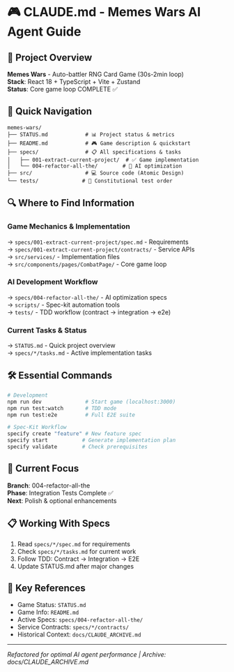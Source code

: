 # 🎮 CLAUDE.md - Memes Wars AI Agent Guide

## 🎯 Project Overview
**Memes Wars** - Auto-battler RNG Card Game (30s-2min loop)  
**Stack**: React 18 + TypeScript + Vite + Zustand  
**Status**: Core game loop COMPLETE ✅

## 📁 Quick Navigation
```
memes-wars/
├── STATUS.md            # 📊 Project status & metrics
├── README.md            # 🎮 Game description & quickstart
├── specs/               # 📋 All specifications & tasks
│   ├── 001-extract-current-project/  # ✅ Game implementation
│   └── 004-refactor-all-the/        # 🔄 AI optimization
├── src/                 # 💻 Source code (Atomic Design)
└── tests/              # 🧪 Constitutional test order
```

## 🔍 Where to Find Information

### Game Mechanics & Implementation
→ `specs/001-extract-current-project/spec.md` - Requirements  
→ `specs/001-extract-current-project/contracts/` - Service APIs  
→ `src/services/` - Implementation files  
→ `src/components/pages/CombatPage/` - Core game loop

### AI Development Workflow  
→ `specs/004-refactor-all-the/` - AI optimization specs  
→ `scripts/` - Spec-kit automation tools  
→ `tests/` - TDD workflow (contract → integration → e2e)

### Current Tasks & Status
→ `STATUS.md` - Quick project overview  
→ `specs/*/tasks.md` - Active implementation tasks

## 🛠️ Essential Commands
```bash
# Development
npm run dev              # Start game (localhost:3000)
npm run test:watch       # TDD mode
npm run test:e2e         # Full E2E suite

# Spec-Kit Workflow
specify create "feature" # New feature spec
specify start           # Generate implementation plan
specify validate        # Check prerequisites
```

## 🎯 Current Focus
**Branch**: 004-refactor-all-the  
**Phase**: Integration Tests Complete ✅  
**Next**: Polish & optional enhancements

## 📋 Working With Specs
1. Read `specs/*/spec.md` for requirements
2. Check `specs/*/tasks.md` for current work
3. Follow TDD: Contract → Integration → E2E
4. Update STATUS.md after major changes

## 🔗 Key References
- Game Status: `STATUS.md`
- Game Info: `README.md`
- Active Specs: `specs/004-refactor-all-the/`
- Service Contracts: `specs/*/contracts/`
- Historical Context: `docs/CLAUDE_ARCHIVE.md`

---
*Refactored for optimal AI agent performance | Archive: docs/CLAUDE_ARCHIVE.md*